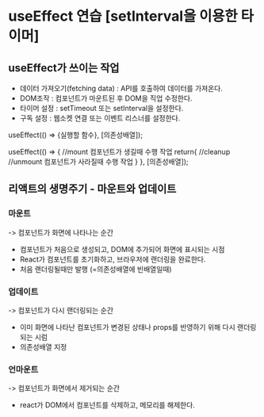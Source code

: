 # useEffect 연습 [setInterval을 이용한 타이머]

## useEffect가 쓰이는 작업
- 데이터 가져오기(fetching data) : API를 호출하여 데이터를 가져온다.
- DOM조작 : 컴포넌트가 마운트된 후 DOM을 직업 수정한다.
- 타이머 설정 : setTimeout 또는 setInterval을 설정한다.
- 구독 설정 : 웹소켓 연결 또는 이벤트 리스너를 설정한다.

useEffect(() => {실행할 함수}, [의존성배열]);

useEffect(() => {
    //mount
    컴포넌트가 생길때 수행 작업
    return{ //cleanup 
        //unmount
        컴포넌트가 사라질때 수행 작업
    }
}, [의존성배열]);

## 리액트의 생명주기 - 마운트와 업데이트
### 마운트
->  컴포넌트가 화면에 나타나는 순간
- 컴포넌트가 처음으로 생성되고, DOM에 추가되어 화면에 표시되는 시점
- React가 컴포넌트를 초기화하고, 브라우저에 랜더링을 완료한다.
- 처음 랜더링될때만 발행 (=의존성배열에 빈배열일때)

### 업데이트
-> 컴포넌트가 다시 랜더링되는 순간
- 이미 화면에 나타난 컴포넌트가 변경된 상태나 props를 반영하기 위해 다시 랜더링되는 시럼
- 의존성배열 지정

### 언마운트
-> 컴포넌트가 화면에서 제거되는 순간
- react가 DOM에서 컴포넌트를 삭제하고, 메모리를 해제한다.
